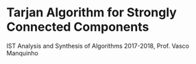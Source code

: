 # Tarjan Algorithm for Strongly Connected Components

IST Analysis and Synthesis of Algorithms 2017-2018, Prof. Vasco Manquinho
